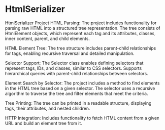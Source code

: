 # HtmlSerializer
HtmlSerializer Project
HTML Parsing:
The project includes functionality for parsing raw HTML into a structured tree representation. The tree consists of HtmlElement objects, which represent each tag and its attributes, classes, inner content, parent, and child elements.

HTML Element Tree:
The tree structure includes parent-child relationships for tags, enabling recursive traversal and detailed manipulation.

Selector Support:
The Selector class enables defining selectors that represent tags, IDs, and classes, similar to CSS selectors. Supports hierarchical queries with parent-child relationships between selectors.

Element Search by Selector:
The project includes a method to find elements in the HTML tree based on a given selector. The selector uses a recursive algorithm to traverse the tree and filter elements that meet the criteria.

Tree Printing:
The tree can be printed in a readable structure, displaying tags, their attributes, and nested children.

HTTP Integration:
Includes functionality to fetch HTML content from a given URL and build an element tree from it.
